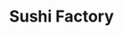 ---
layout: place
title: "Sushi Factory"
permalink: /washington/vancouver/sushi-factory.html
stateAbbr: WA
stateName: Washington
cityName: Vancouver
place_id: ChIJI5cI2pSvlVQRS82JHuIwC6M
photos:
  - name: >-
      places/ChIJI5cI2pSvlVQRS82JHuIwC6M/photos/AeeoHcIVQT_Y6NQA-SoA-qrcmRglyLIYa0nT78JuyRA74lsWbUVP_rBQdChy1wD6zeROxb1pg7nMfdstrmNSRWK9xqH76PAZj-kYQo7IAagRbveZh-0RPwc6bTXOM3nfaG3OWtGdpGL6caqb-Ne8b9zYamXG_XGMbPeWzW4AhoYk8AcAZm1HfmApMM0RkS-7eCRyaWpo1GOHamxrtSM5hWcxSU8Zja4Ozs9oTgOI2_lUsOaaFhHlfPG2AZhwY2gVkYQAe9EFJBRo-6Pb0zusMdHFkCeqbQPFDrpM4WDSuMc7w-Qex7ZiRewTeqtRNzim2fDU-ws3q0WbDOusMOEijO0gcepMTzedmjQ1aN1N9EztbQtKItSwiN3bABOWuUPWVtSRKoGuxlT1HB2BtkqAxOWq_TYjC0cBt9Zdwfn8rRJSBDE1sQ
    widthPx: 4800
    heightPx: 3600
    authorAttributions:
      - displayName: Joseph Preusser
        uri: https://maps.google.com/maps/contrib/104806869296009759520
        photoUri: >-
          https://lh3.googleusercontent.com/a-/ALV-UjVOTk7bKbsCBh75ihcQ4zKXT-T5qu5437QTvd-7i0M0nUXNwgWZ=s100-p-k-no-mo
    flagContentUri: >-
      https://www.google.com/local/imagery/report/?cb_client=maps_api_places.places_api&image_key=!1e10!2sCIHM0ogKEICAgID6iOqxPg&hl=en-US
    googleMapsUri: >-
      https://www.google.com/maps/place//data=!3m4!1e2!3m2!1sCIHM0ogKEICAgID6iOqxPg!2e10!4m2!3m1!1s0x5495af94da089723:0xa30b30e21e89cd4b
  - name: >-
      places/ChIJI5cI2pSvlVQRS82JHuIwC6M/photos/AeeoHcIqhf2_3J2Ug5cTyevvS0eEmdKKpl8dc1mJkSd4EPUn4e0whoVxM9nUh5JZlUv2d1eJCHhBWo3gbcDhorZYmkXoewndQpPwWtUiiFJiBei_yOe5ZtxGhEoUrqoex1LitHKypXiAaFyHdG4N9tQbt1R5hDjpmmyH5PEa7hVcb8_Tw-GGvdXNGqTFxdyQIyOjDpLTiCAS-uSkEBBYWML391nso6Bc63AlnBpKY8Ma7H3eghe1vdMJpjsnduT5Fnc2LlYU9flsy_fn9FW8_cPnMQ-_GoWxBjqRJUs1Yj3FmTBbSLeuP2gqnuAH0mXlbp9MmzYt2q8-kWyY13ZHRCXS2IDeUV5f9M_D8atf4O5P32gTGjQydWghEssojZorn6KeMiE_L_1XOamtWKGPjTumQQ4GGpviUIwYsF-bkhaYryrxZg
    widthPx: 4032
    heightPx: 2268
    authorAttributions:
      - displayName: Sam S
        uri: https://maps.google.com/maps/contrib/112072326488110973490
        photoUri: >-
          https://lh3.googleusercontent.com/a/ACg8ocJ0LQgrU3sM_9QCtnLUTJqEYtd2Vd9Zk7vmMab5iF8kYi1vci4=s100-p-k-no-mo
    flagContentUri: >-
      https://www.google.com/local/imagery/report/?cb_client=maps_api_places.places_api&image_key=!1e10!2sCIHM0ogKEICAgIDjtaviHA&hl=en-US
    googleMapsUri: >-
      https://www.google.com/maps/place//data=!3m4!1e2!3m2!1sCIHM0ogKEICAgIDjtaviHA!2e10!4m2!3m1!1s0x5495af94da089723:0xa30b30e21e89cd4b
  - name: >-
      places/ChIJI5cI2pSvlVQRS82JHuIwC6M/photos/AeeoHcImXkSPTBDShLx9KhUyv5dflePsZhW33qt_anka6rXEypZzO86sZGYfqA8iXuNBfCcHraPclKioAK_MEn27VQPii08_oXoGXJsK4phPsw6zpto-NbptMyNaJ_FFM1CEWx0EebecsEyzr7QxPG6ER6KZZu7DbVKhlJBGemPVXP9NkW8Hz7xB68SkUVsov5ORbTOFrQtBSVJQa2MwFlrQ13Nh8GRNRdomSqSxH78TF2vb0P4D5tDFjzIlQ3hPXHqzULSJC7AwpkSA_0gHzjN8NSfacH0Ikz8bdAvDBCVixJZfQ4voDhoaqRKr03RuAN11MDyuIHBAw1-oc1isUCdtWRVh4vWczVzPpO9AVr-Jab75njeYIKx7kr9fX-f0kIX15QnqF141OMYwR98YlCnWy1VDtld1PeR_9K2vcQP1ohs
    widthPx: 3024
    heightPx: 3024
    authorAttributions:
      - displayName: TOMMY MANGLONA
        uri: https://maps.google.com/maps/contrib/105432790981850901386
        photoUri: >-
          https://lh3.googleusercontent.com/a-/ALV-UjVE8_ryf_febDyvBBAyHKZkMfzZbVpbLdXKSMvaPaB73eFbvSD5=s100-p-k-no-mo
    flagContentUri: >-
      https://www.google.com/local/imagery/report/?cb_client=maps_api_places.places_api&image_key=!1e10!2sCIHM0ogKEICAgICvr9qYUg&hl=en-US
    googleMapsUri: >-
      https://www.google.com/maps/place//data=!3m4!1e2!3m2!1sCIHM0ogKEICAgICvr9qYUg!2e10!4m2!3m1!1s0x5495af94da089723:0xa30b30e21e89cd4b
  - name: >-
      places/ChIJI5cI2pSvlVQRS82JHuIwC6M/photos/AeeoHcLD1IWQtWQNrDCmgIgaF9z7F0wkJQyxu0U2DlBfb3p3RuAiFLoOXew0rKZ8EciDotAY-JUwhAL6GQHSW8KZ9dP5UX07TpY9FCRhMVSmNOJRE6rxE72dH_IFRfZXybOukTc_s-n8jJXkTUowT6dCmN1r5vHBvET-vbX1umqTXExCmE11c1wQR7UVlPkecDfn5th6zJ2876Uv7EycNVgRF55ZSfSPHaTPlHj4dXhkV65W4XL4q0RU3WaIqewLHsaSy5Y79Z2lIP7aQWD9vfpU7-tXgMNT_z4YGyuAeCftCH5GIA2d8vmHaRgvkdvDA-mzjr4ZbPhMcEYtNRQWiocdgkdmifkIcG2kUcjJJbGqcRdQpj23iirmJtb1FjJvf08oZ-ICBW5KtoZR3L0qbq7q03-2DdrPB0NHM4gpQRtQs7YMzotl
    widthPx: 4032
    heightPx: 2268
    authorAttributions:
      - displayName: Sam S
        uri: https://maps.google.com/maps/contrib/112072326488110973490
        photoUri: >-
          https://lh3.googleusercontent.com/a/ACg8ocJ0LQgrU3sM_9QCtnLUTJqEYtd2Vd9Zk7vmMab5iF8kYi1vci4=s100-p-k-no-mo
    flagContentUri: >-
      https://www.google.com/local/imagery/report/?cb_client=maps_api_places.places_api&image_key=!1e10!2sCIHM0ogKEICAgIDjtavinAE&hl=en-US
    googleMapsUri: >-
      https://www.google.com/maps/place//data=!3m4!1e2!3m2!1sCIHM0ogKEICAgIDjtavinAE!2e10!4m2!3m1!1s0x5495af94da089723:0xa30b30e21e89cd4b
  - name: >-
      places/ChIJI5cI2pSvlVQRS82JHuIwC6M/photos/AeeoHcKWMZgnNakQ-gRIvZgFkgtOa8QNblrfe9l3OgUD2Na6E7nPl7bCNCsvcYePeuQZ4d-wI55lPLNhiEyeFTtB4q14TEvgMxXa-BIVLYMLDosNU444qCuUuAdkKgJ5o49kb2y1fXtNJtUDcfYRmVmNuhsMt330LdRsjgZI0UMhM3T7A8esHKWEBoY2XeG9UvjZjkCMK3K6XW3izTb0uBXt2o-J1bttORLiAB0ZK2rUtH5RWHr0r9uBOyBSYjYt3XDyDcNddKcqigstLcqrPWFVeBNwnAgNh7wrP8Qhr0XuBtZawYHb33OcUOzvCug0feL5KWnACjXdatsuknlu1M0qwjPND9u2HOiTSenmRkhvTKsNwhVx7m_I1D_NYJO3SahvIO7CKTQ6MW6rzWrvKZXvI4WlDKX-s7BZyeP0STKthv8IsA
    widthPx: 4000
    heightPx: 2252
    authorAttributions:
      - displayName: Michael Key
        uri: https://maps.google.com/maps/contrib/108265499063981766028
        photoUri: >-
          https://lh3.googleusercontent.com/a-/ALV-UjWibzHtzjZ4ePq8GBEpl-OzDbhIwyUePpOI6_0teeNAthqZQDQyqw=s100-p-k-no-mo
    flagContentUri: >-
      https://www.google.com/local/imagery/report/?cb_client=maps_api_places.places_api&image_key=!1e10!2sCIHM0ogKEICAgIDTnPjJfg&hl=en-US
    googleMapsUri: >-
      https://www.google.com/maps/place//data=!3m4!1e2!3m2!1sCIHM0ogKEICAgIDTnPjJfg!2e10!4m2!3m1!1s0x5495af94da089723:0xa30b30e21e89cd4b
  - name: >-
      places/ChIJI5cI2pSvlVQRS82JHuIwC6M/photos/AeeoHcJOdFJCWUVVhLyZRkO7dwhbeJ-8H6NDF8VRdowU9bl1zWv0MhHl0Fm8bLSNjg0wd0zjc49ITNnMo84jGdLK61W4n9AUMa37b0lsFrd4U86viYz7TB9ciIJSmtSRoC-8Cg4lLhQHQTraP2P76XQKZ2WVh8veh5rnGSgOXqF2iYw6YJbYMePOQO_xEeLDL6nx193fcCA5LJvyo1usIwnv1K-Koz4YToqp6kGMYmD78hyHxdQXCizXhRHoJfQiXdsDAvjHQcX1p62bQ6W5sIt3fTQJm6F3KuVtFvHR3KZUFEL8EPlxvT2ccNa07Ajha2fgUidJsOGIF_o_YbD3RX5RhdLqChHtI3GBmLWfczJ6jzFTRSO6cI9KdITb4KbT1fhxOvOLhtIUZJarwsTH_WkIplEuodSzwrIt14EsS28IgV7xF8fX
    widthPx: 3024
    heightPx: 3024
    authorAttributions:
      - displayName: TOMMY MANGLONA
        uri: https://maps.google.com/maps/contrib/105432790981850901386
        photoUri: >-
          https://lh3.googleusercontent.com/a-/ALV-UjVE8_ryf_febDyvBBAyHKZkMfzZbVpbLdXKSMvaPaB73eFbvSD5=s100-p-k-no-mo
    flagContentUri: >-
      https://www.google.com/local/imagery/report/?cb_client=maps_api_places.places_api&image_key=!1e10!2sCIHM0ogKEICAgICvr9rGxwE&hl=en-US
    googleMapsUri: >-
      https://www.google.com/maps/place//data=!3m4!1e2!3m2!1sCIHM0ogKEICAgICvr9rGxwE!2e10!4m2!3m1!1s0x5495af94da089723:0xa30b30e21e89cd4b
  - name: >-
      places/ChIJI5cI2pSvlVQRS82JHuIwC6M/photos/AeeoHcJVFVtnhA88aYeO1s8dO6d4OHe9byumCdKk5NRUNlV3p9_8uEZE9ToYNupGsce0az1OSITXb87nLu0VQA2RgF0mPQ_5wNglM4RTtWSumJBAunVEmgLCtKkwQd-9BtesVgWg2-91E6CRcBuzk5pXG7If11ykK0baByZL6SEYCRJ9bqatiJdMXEte0wsWIRriOFyog3CcQWiCTzX3fDWK_dO6DpeErX3k6hX-q3JfwObt5DXmuP0_INL3CGQZMyLxgLcP7juzrkwmLwCKAKHYTA6NkGTAZ3ScdmZneAGeQ5y4_v8Oc2oMwbR4Cle4wan3b4EPAHqjL-O_ezCNydvu-BkZpbMcNbgHbTfFoH7gESNF-Nh9KTVTJWYyxScKfQAlV3NwD19FSeDh0A3KMcxmvyW1oqNnkIRUGmXNAEapZj_yLg
    widthPx: 3024
    heightPx: 4032
    authorAttributions:
      - displayName: Ramaz J
        uri: https://maps.google.com/maps/contrib/102174429275713160301
        photoUri: >-
          https://lh3.googleusercontent.com/a-/ALV-UjX2FlP0k6qSVfATx6DVZnF2y7X976isIWW5pHljeF0rhLmo26MG=s100-p-k-no-mo
    flagContentUri: >-
      https://www.google.com/local/imagery/report/?cb_client=maps_api_places.places_api&image_key=!1e10!2sCIHM0ogKEICAgIC-x8yTJQ&hl=en-US
    googleMapsUri: >-
      https://www.google.com/maps/place//data=!3m4!1e2!3m2!1sCIHM0ogKEICAgIC-x8yTJQ!2e10!4m2!3m1!1s0x5495af94da089723:0xa30b30e21e89cd4b
  - name: >-
      places/ChIJI5cI2pSvlVQRS82JHuIwC6M/photos/AeeoHcK3YV-dbvUuTcrgjqfzIcRl_Ovl3RSaR1Bb6cwv91WvsCCr-qx6FO-kjJO0Qap7IPTnWKOyfJqwkZaaRWSomubyy2_qszXY71eOWyRWcaCvJqy9dsMswt7zwqknN0-VDkLUdrpZ-Kqtz_BcCFUEEq-x9O3s_A1ZzNIqCuotecl2TAwAZ-GALq3AjrxHB5Yc71YWMGE035mJWnVkWRbwsXr7Hy3PPf6leFj71v73GfdI2S8dZzo9lLJh-WDJnHlWDuBUfgdMvC-CQKwouFXPh_m72j90d6WuUSLJplnqsNmWzPvx5M4JXvrkXgKLRW90qw5RF3mJF1rSGi1t3gSwIihw-jBBdqPHRm6LnebObbIazkgD5J3QQziUV_0ctCkaWZifOS-8dWiRRSrI6LKUudX79m5bc2K3QkDuqpTGnmWBnQ
    widthPx: 3024
    heightPx: 4032
    authorAttributions:
      - displayName: Ramaz J
        uri: https://maps.google.com/maps/contrib/102174429275713160301
        photoUri: >-
          https://lh3.googleusercontent.com/a-/ALV-UjX2FlP0k6qSVfATx6DVZnF2y7X976isIWW5pHljeF0rhLmo26MG=s100-p-k-no-mo
    flagContentUri: >-
      https://www.google.com/local/imagery/report/?cb_client=maps_api_places.places_api&image_key=!1e10!2sCIHM0ogKEICAgIC-x8ytWQ&hl=en-US
    googleMapsUri: >-
      https://www.google.com/maps/place//data=!3m4!1e2!3m2!1sCIHM0ogKEICAgIC-x8ytWQ!2e10!4m2!3m1!1s0x5495af94da089723:0xa30b30e21e89cd4b
  - name: >-
      places/ChIJI5cI2pSvlVQRS82JHuIwC6M/photos/AeeoHcKy0OJuR9__FNkT_2aV_tVMqJ6sfw-e9IrGWi59AZHik2j2UkXZKKU_bjmWRnpPiqHqqEHVnH40QrSHJNT9JiP00OGrvbiXiX12eKEa_TaQOi0EumN1wncEe0ZS1cgP-XGe5JO4FMX59OJuHgYT0G6z3OA4184yfQYigY7qTAzYhM_XezcbqCY5NnQAfUgpw9nbDwjqjp1H-xB0GUP6dQ4kxrCrFu_KyNCug4XfnEovR5ZCr2ubDRvUdyXNzkeV-E1EWLhKeDHW26e_PtTR1qC9Rv2nkw6b0KR7Msa7Ls3XrHO5cX6WoI5PhnmgCm4lbGZXFohv6NU0ZedjZvvOSODMyAB6CSbMhqZhHgd_AgvUDbN28Yt1Axf0BbL8TBB3-qWOs7h8FmnRBO3TEKEaoPPPDWYTkq5Bb1Tmz8Mn-mlsRtcO
    widthPx: 4656
    heightPx: 3492
    authorAttributions:
      - displayName: Farmer Having Fun
        uri: https://maps.google.com/maps/contrib/105317862176326460892
        photoUri: >-
          https://lh3.googleusercontent.com/a-/ALV-UjWvPC3fJbD4rGymLwMFz_rrW1TAygQjMLHeEWhhhFfA3JtRM1EXng=s100-p-k-no-mo
    flagContentUri: >-
      https://www.google.com/local/imagery/report/?cb_client=maps_api_places.places_api&image_key=!1e10!2sCIHM0ogKEICAgID4tveHnQE&hl=en-US
    googleMapsUri: >-
      https://www.google.com/maps/place//data=!3m4!1e2!3m2!1sCIHM0ogKEICAgID4tveHnQE!2e10!4m2!3m1!1s0x5495af94da089723:0xa30b30e21e89cd4b
  - name: >-
      places/ChIJI5cI2pSvlVQRS82JHuIwC6M/photos/AeeoHcKJqg87456HSW22zEy8Pl_3LN-yeCOsVXks9flnkAmKPuUp-Jwpf_add2GwCI657QrqCswENZZkteTeWJMnNOsXodz-gzC91ciMzAXF5ej2EGbrGoad8R1JwPfcCeddNGz2ScdmnBpT4iMmOt1q12TircPe0721NSPC2ZiDVb6LVBBCF7JXOcynpjTuZRz4qbzHdwZ0Y1-0W8V_BKcmN8frW-RJZBmYmKEEqnOX8I1RGgdg0ZT9Dto1UoUUv35Tf3aMp15EztFIaJxSkVzJW9grltxq6UyjmDfjtmmWfd9j0IvhVficlcwNj7q6cE1Uz5OxRfEg9DXNdm48FOIrIQObMxKjyQNVesG8QvrQPPmTiCmPTapTibwb2c34cTsmfsCWGKYEEZ3JOcFrKL1t7Of6Zi0pYOvtWsyn52M4D2ZXTYg
    widthPx: 3024
    heightPx: 4032
    authorAttributions:
      - displayName: Ramaz J
        uri: https://maps.google.com/maps/contrib/102174429275713160301
        photoUri: >-
          https://lh3.googleusercontent.com/a-/ALV-UjX2FlP0k6qSVfATx6DVZnF2y7X976isIWW5pHljeF0rhLmo26MG=s100-p-k-no-mo
    flagContentUri: >-
      https://www.google.com/local/imagery/report/?cb_client=maps_api_places.places_api&image_key=!1e10!2sCIHM0ogKEICAgIC-x8z53QE&hl=en-US
    googleMapsUri: >-
      https://www.google.com/maps/place//data=!3m4!1e2!3m2!1sCIHM0ogKEICAgIC-x8z53QE!2e10!4m2!3m1!1s0x5495af94da089723:0xa30b30e21e89cd4b
address: 8115 NE Vancouver Mall Dr, Vancouver, WA 98662, USA
street: 8115 NE Vancouver Mall Dr
city: Vancouver
state: WA
zip: '98662'
country: USA
neighborhood: null
latitude: '45.657816'
longitude: '-122.589275'
accessibility_options:
  wheelchairAccessibleParking: true
  wheelchairAccessibleEntrance: true
  wheelchairAccessibleRestroom: true
  wheelchairAccessibleSeating: true
business_status: OPERATIONAL
name: Sushi Factory
google_maps_links:
  directionsUri: >-
    https://www.google.com/maps/dir//''/data=!4m7!4m6!1m1!4e2!1m2!1m1!1s0x5495af94da089723:0xa30b30e21e89cd4b!3e0
  placeUri: https://maps.google.com/?cid=11748537800659160395
  writeAReviewUri: >-
    https://www.google.com/maps/place//data=!4m3!3m2!1s0x5495af94da089723:0xa30b30e21e89cd4b!12e1
  reviewsUri: >-
    https://www.google.com/maps/place//data=!4m4!3m3!1s0x5495af94da089723:0xa30b30e21e89cd4b!9m1!1b1
  photosUri: >-
    https://www.google.com/maps/place//data=!4m3!3m2!1s0x5495af94da089723:0xa30b30e21e89cd4b!10e5
primary_type: Sushi Restaurant
opening_hours:
  regular: null
  current: null
secondary_opening_hours:
  regular:
    weekdayDescriptions: null
    type: null
  current:
    weekdayDescriptions: null
    type: null
phone: (360) 213-2025
price_level: PRICE_LEVEL_INEXPENSIVE
price_range: $10 &ndash; $20
rating: '3.7'
rating_count: 714
website: https://sushifactorywa.com/
description: null
reviews: null
parking_options: null
payment_options: null
allow_dogs: null
curbside_pickup: null
delivery: null
dine_in: null
good_for_children: null
good_for_groups: null
good_for_sports: null
live_music: null
menu_for_children: null
outdoor_seating: null
reservable: null
restroom: null
serves_beer: null
serves_breakfast: null
serves_brunch: null
serves_cocktails: null
serves_coffee: null
serves_dinner: null
serves_dessert: null
serves_lunch: null
serves_vegetarian_food: null
serves_wine: null
takeout: null

---
